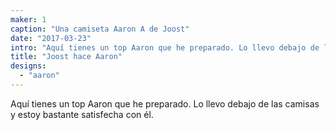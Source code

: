 ```yaml
---
maker: 1
caption: "Una camiseta Aaron A de Joost"
date: "2017-03-23"
intro: "Aquí tienes un top Aaron que he preparado. Lo llevo debajo de las camisas y estoy bastante satisfecha con él."
title: "Joost hace Aaron"
designs:
  - "aaron"
---
```


Aquí tienes un top Aaron que he preparado. Lo llevo debajo de las camisas y estoy bastante satisfecha con él.

